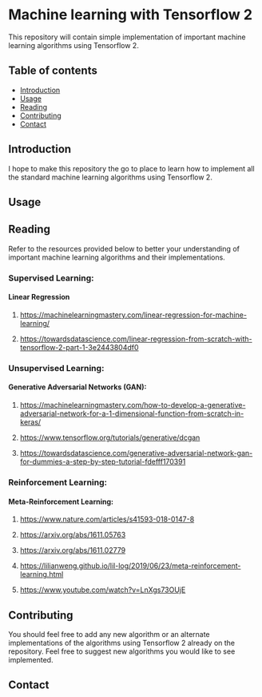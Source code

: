 # Machine learning with Tensorflow 2

This repository will contain simple implementation of important machine learning algorithms using Tensorflow 2. 

## Table of contents
* [Introduction](#introduction)
* [Usage](#usage)
* [Reading](#reading)
* [Contributing](#contributing)
* [Contact](#contact)

## Introduction

I hope to make this repository the go to place to learn how to implement all the standard machine learning algorithms using Tensorflow 2. 

## Usage

## Reading

Refer to the resources provided below to better your understanding of important machine learning algorithms and their implementations.

### Supervised Learning:

#### Linear Regression

1. https://machinelearningmastery.com/linear-regression-for-machine-learning/

2. https://towardsdatascience.com/linear-regression-from-scratch-with-tensorflow-2-part-1-3e2443804df0

### Unsupervised Learning:

#### Generative Adversarial Networks (GAN):

1. https://machinelearningmastery.com/how-to-develop-a-generative-adversarial-network-for-a-1-dimensional-function-from-scratch-in-keras/

2. https://www.tensorflow.org/tutorials/generative/dcgan

3. https://towardsdatascience.com/generative-adversarial-network-gan-for-dummies-a-step-by-step-tutorial-fdefff170391

### Reinforcement Learning:

#### Meta-Reinforcement Learning:

1. https://www.nature.com/articles/s41593-018-0147-8

2. https://arxiv.org/abs/1611.05763

3. https://arxiv.org/abs/1611.02779

4. https://lilianweng.github.io/lil-log/2019/06/23/meta-reinforcement-learning.html

5. https://www.youtube.com/watch?v=LnXgs73OUjE

## Contributing

You should feel free to add any new algorithm or an alternate implementations of the algorithms using Tensorflow 2 already on the repository. Feel free to suggest new algorithms you would like to see implemented.

## Contact